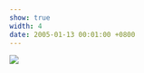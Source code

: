 ```yaml
---
show: true
width: 4
date: 2005-01-13 00:01:00 +0800
---
```

<div>
  <img data-src="{{ 'assets/images/baby.jpg' | relative_url }}" class="lazy w-100 rounded-sm" src="{{ '/assets/images/empty_300x200.png' | relative_url }}">
</div>

